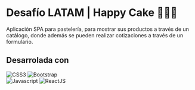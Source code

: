 # Desafío LATAM | Happy Cake 👩🏽‍💻
Aplicación SPA para pastelería, para mostrar sus productos a través de un catálogo, donde además se pueden realizar cotizaciones a través de un formulario.

## Desarrolada con
![CSS3](https://img.shields.io/badge/CSS3-grey?style=for-the-badge&logo=css3)
![Bootstrap](https://img.shields.io/badge/Bootstrap-grey?style=for-the-badge&logo=bootstrap)  
![Javascript](https://img.shields.io/badge/Javascript-grey?style=for-the-badge&logo=javascript)
![ReactJS](https://img.shields.io/badge/ReactJS-grey?style=for-the-badge&logo=react)  
